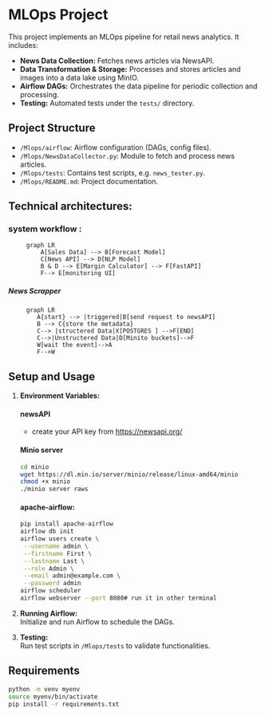 # MLOps Project

This project implements an MLOps pipeline for retail news analytics. It includes:
- **News Data Collection:** Fetches news articles via NewsAPI.
- **Data Transformation & Storage:** Processes and stores articles and images into a data lake using MinIO.
- **Airflow DAGs:** Orchestrates the data pipeline for periodic collection and processing.
- **Testing:** Automated tests under the `tests/` directory.

## Project Structure
- `/Mlops/airflow`: Airflow configuration (DAGs, config files).
- `/Mlops/NewsDataCollector.py`: Module to fetch and process news articles.
- `/Mlops/tests`: Contains test scripts, e.g. `news_tester.py`.
- `/Mlops/README.md`: Project documentation.

## Technical architectures: 
### system workflow :
```mermaid  
     graph LR  
         A[Sales Data] --> B[Forecast Model]  
         C[News API] --> D[NLP Model]  
         B & D --> E[Margin Calculator] --> F[FastAPI]
         F--> E[monitoring UI]
```
##### News Scrapper
```mermaid
     graph LR
        A{start} --> |triggered|B[send request to newsAPI]
        B --> C{store the metadata} 
        C--> |structered Data|X[POSTGRES ] -->F[END]
        C-->|Unstructered Data|D[Minito buckets]-->F
        W[wait the event]-->A
        F-->W
```

## Setup and Usage
1. **Environment Variables:**
   #### newsAPI
   - create your API key from https://newsapi.org/
   #### Minio server
   ```bash
   cd minio
   wget https://dl.min.io/server/minio/release/linux-amd64/minio
   chmod +x minio
   ./minio server raws
   ```

    #### apache-airflow:
   ```bash
   pip install apache-airflow
   airflow db init
   airflow users create \
    --username admin \
    --firstname First \
    --lastname Last \
    --role Admin \
    --email admin@example.com \
    --password admin
   airflow scheduler
   airflow webserver --port 8080# run it in other terminal  
   
   ```
   
3. **Running Airflow:**  
   Initialize and run Airflow to schedule the DAGs.
4. **Testing:**  
   Run test scripts in `/Mlops/tests` to validate functionalities.

## Requirements
```bash
python -m venv myenv 
source myenv/bin/activate
pip install -r requirements.txt

```


